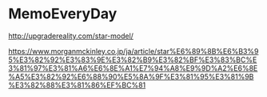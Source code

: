 # MemoEveryDay


http://upgradereality.com/star-model/

https://www.morganmckinley.co.jp/ja/article/star%E6%89%8B%E6%B3%95%E3%82%92%E3%83%9E%E3%82%B9%E3%82%BF%E3%83%BC%E3%81%97%E3%81%A6%E6%8E%A1%E7%94%A8%E9%9D%A2%E6%8E%A5%E3%82%92%E6%88%90%E5%8A%9F%E3%81%95%E3%81%9B%E3%82%88%E3%81%86%EF%BC%81
